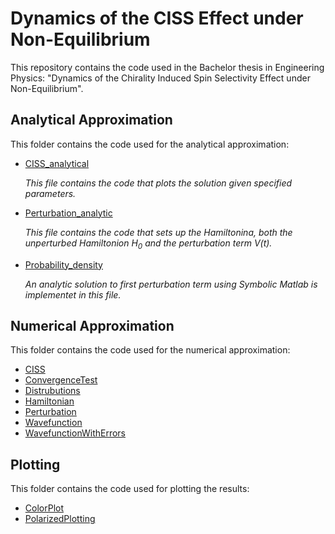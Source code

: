 # Dynamics of the CISS Effect under Non-Equilibrium

This repository contains the code used in the Bachelor thesis in Engineering Physics: "Dynamics of the Chirality Induced Spin
Selectivity Effect under Non-Equilibrium".


## Analytical Approximation
This folder contains the code used for the analytical approximation:
  * [CISS_analytical](https://github.com/antononils/Dynamics-of-the-CISS-Effect-under-Non-Equilibrium/blob/main/Analytical%20Approximation/CISS_analytical.m)

    _This file contains the code that plots the solution given specified parameters._
  * [Perturbation_analytic](https://github.com/antononils/Dynamics-of-the-CISS-Effect-under-Non-Equilibrium/blob/main/Analytical%20Approximation/Perturbation_analytic.m)

    _This file contains the code that sets up the Hamiltonina, both the unperturbed Hamiltonion H<sub>0</sub> and the perturbation term V(t)._
  * [Probability_density](https://github.com/antononils/Dynamics-of-the-CISS-Effect-under-Non-Equilibrium/blob/main/Analytical%20Approximation/Probability_density.m)

    _An analytic solution to first perturbation term using Symbolic Matlab is implementet in this file._

## Numerical Approximation
This folder contains the code used for the numerical approximation:
  * [CISS](https://github.com/antononils/Dynamics-of-the-CISS-Effect-under-Non-Equilibrium/blob/main/Numerical%20Approximation/CISS.m)
  * [ConvergenceTest](https://github.com/antononils/Dynamics-of-the-CISS-Effect-under-Non-Equilibrium/blob/main/Numerical%20Approximation/ConvergenceTest.m)
  * [Distrubutions](https://github.com/antononils/Dynamics-of-the-CISS-Effect-under-Non-Equilibrium/blob/main/Numerical%20Approximation/Distributions.m)
  * [Hamiltonian](https://github.com/antononils/Dynamics-of-the-CISS-Effect-under-Non-Equilibrium/blob/main/Numerical%20Approximation/Hamiltonian.m)
  * [Perturbation](https://github.com/antononils/Dynamics-of-the-CISS-Effect-under-Non-Equilibrium/blob/main/Numerical%20Approximation/Perturbation.m)
  * [Wavefunction](https://github.com/antononils/Dynamics-of-the-CISS-Effect-under-Non-Equilibrium/blob/main/Numerical%20Approximation/Wavefunction.m)
  * [WavefunctionWithErrors](https://github.com/antononils/Dynamics-of-the-CISS-Effect-under-Non-Equilibrium/blob/main/Numerical%20Approximation/WavefunctionWithErrors.m)

## Plotting 
This folder contains the code used for plotting the results:
  * [ColorPlot](https://github.com/antononils/Dynamics-of-the-CISS-Effect-under-Non-Equilibrium/blob/main/Plotting/ColorPlot.m)
  * [PolarizedPlotting](https://github.com/antononils/Dynamics-of-the-CISS-Effect-under-Non-Equilibrium/blob/main/Plotting/PolarizedPlotting.m)

